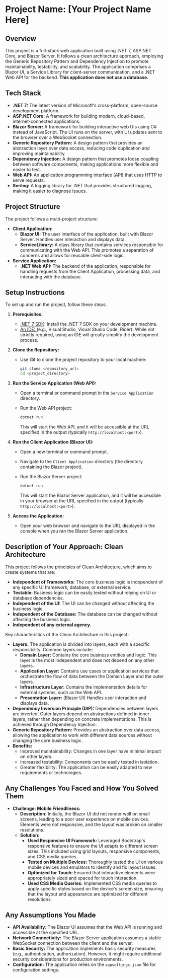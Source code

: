 # Project Name: [Your Project Name Here]

## Overview


This project is a full-stack web application built using .NET 7, ASP.NET Core, and Blazor Server. It follows a clean architecture approach, employing the Generic Repository Pattern and Dependency Injection to promote maintainability, testability, and scalability. The application comprises a Blazor UI, a Service Library for client-server communication, and a .NET Web API for the backend. **This application does not use a database.**

## Tech Stack

* **.NET 7:** The latest version of Microsoft's cross-platform, open-source development platform.
* **ASP.NET Core:** A framework for building modern, cloud-based, internet-connected applications.
* **Blazor Server:** A framework for building interactive web UIs using C# instead of JavaScript. The UI runs on the server, with UI updates sent to the browser over a WebSocket connection.
* **Generic Repository Pattern:** A design pattern that provides an abstraction layer over data access, reducing code duplication and improving maintainability.
* **Dependency Injection:** A design pattern that promotes loose coupling between software components, making applications more flexible and easier to test.
* **Web API:** An application programming interface (API) that uses HTTP to serve requests.
* **Serilog:** A logging library for .NET that provides structured logging, making it easier to diagnose issues.

## Project Structure

The project follows a multi-project structure:

* **Client Application:**
    * **Blazor UI:** The user interface of the application, built with Blazor Server. Handles user interaction and displays data.
    * **ServiceLibrary:** A class library that contains services responsible for communicating with the Web API. This promotes a separation of concerns and allows for reusable client-side logic.
* **Service Application:**
    * **.NET Web API:** The backend of the application, responsible for handling requests from the Client Application, processing data, and interacting with the database.

## Setup Instructions

To set up and run the project, follow these steps:

1.  **Prerequisites:**
    * [.NET 7 SDK](https://dotnet.microsoft.com/en-us/download/dotnet/7.0): Install the .NET 7 SDK on your development machine.
    * [An IDE: ](https://dotnet.microsoft.com/en-us/download/windows) (e.g., Visual Studio, Visual Studio Code, Rider): While not strictly required, using an IDE will greatly simplify the development process.

2.  **Clone the Repository:**
    * Use Git to clone the project repository to your local machine:

        ```bash
        git clone <repository_url>
        cd <project_directory>
        ```

3.  **Run the Service Application (Web API):**
    * Open a terminal or command prompt in the `Service Application` directory.
    * Run the Web API project:

        ```bash
        dotnet run
        ```

        This will start the Web API, and it will be accessible at the URL specified in the output (typically `http://localhost:<port>`).

4.  **Run the Client Application (Blazor UI):**
    * Open a new terminal or command prompt.
    * Navigate to the `Client Application` directory (the directory containing the Blazor project).
    * Run the Blazor Server project:

        ```bash
        dotnet run
        ```

        This will start the Blazor Server application, and it will be accessible in your browser at the URL specified in the output (typically `http://localhost:<port>`).

5.  **Access the Application:**
    * Open your web browser and navigate to the URL displayed in the console when you ran the Blazor Server application.

## Description of Your Approach: Clean Architecture

This project follows the principles of Clean Architecture, which aims to create systems that are:

* **Independent of Frameworks:** The core business logic is independent of any specific UI framework, database, or external service.
* **Testable:** Business logic can be easily tested without relying on UI or database dependencies.
* **Independent of the UI:** The UI can be changed without affecting the business logic.
* **Independent of the Database:** The database can be changed without affecting the business logic.
* **Independent of any external agency.**

Key characteristics of the Clean Architecture in this project:

* **Layers:** The application is divided into layers, each with a specific responsibility. Common layers include:
    * **Domain Layer:** Contains the core business entities and logic. This layer is the most independent and does not depend on any other layers.
    * **Application Layer:** Contains use cases or application services that orchestrate the flow of data between the Domain Layer and the outer layers.
    * **Infrastructure Layer:** Contains the implementation details for external systems, such as the Web API.
    * **Presentation Layer:** (Blazor UI) Handles user interaction and displays data.
* **Dependency Inversion Principle (DIP):** Dependencies between layers are inverted. Outer layers depend on abstractions defined in inner layers, rather than depending on concrete implementations. This is achieved through Dependency Injection.
* **Generic Repository Pattern:** Provides an abstraction over data access, allowing the application to work with different data sources without changing the core business logic.
* **Benefits:**
    * Improved maintainability: Changes in one layer have minimal impact on other layers.
    * Increased testability: Components can be easily tested in isolation.
    * Greater flexibility: The application can be easily adapted to new requirements or technologies.

## Any Challenges You Faced and How You Solved Them

* **Challenge: Mobile Friendliness:**
    * **Description:** Initially, the Blazor UI did not render well on small screens, leading to a poor user experience on mobile devices. Elements were not responsive, and the layout was broken on smaller resolutions.
    * **Solution:**
        * **Used Responsive UI Framework:** Leveraged Bootstrap's responsive features to ensure the UI adapts to different screen sizes. This included using grid layouts, responsive components, and CSS media queries.
        * **Tested on Multiple Devices:** Thoroughly tested the UI on various mobile devices and emulators to identify and fix layout issues.
        * **Optimized for Touch:** Ensured that interactive elements were appropriately sized and spaced for touch interaction.
        * **Used CSS Media Queries:** Implemented CSS media queries to apply specific styles based on the device's screen size, ensuring that the layout and appearance are optimized for different resolutions.

## Any Assumptions You Made

* **API Availability:** The Blazor UI assumes that the Web API is running and accessible at the specified URL.
* **Network Connectivity:** The Blazor Server application assumes a stable WebSocket connection between the client and the server.
* **Basic Security:** The application implements basic security measures (e.g., authentication, authorization). However, it might require additional security considerations for production environments.
* **Configuration:** The application relies on the `appsettings.json` file for configuration settings.
